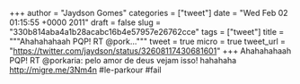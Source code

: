
+++
author = "Jaydson Gomes"
categories = ["tweet"]
date = "Wed Feb 02 01:15:55 +0000 2011"
draft = false
slug = "330b814aba4a1b28acabc16b4e57957e26762cce"
tags = ["tweet"]
title = """Ahahahahaah PQP! RT @pork..."""
tweet = true
micro = true
tweet_url = "https://twitter.com/jaydson/status/32608117430681601"
+++
Ahahahahaah PQP! RT @porkaria: pelo amor de deus vejam isso! hahahaha http://migre.me/3Nm4n #le-parkour #fail
